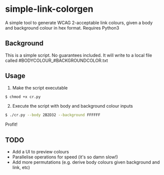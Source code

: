 # simple-link-colorgen
A simple tool to generate WCAG 2-acceptable link colours, given a body and background colour in hex format.
Requires Python3

## Background
This is a simple script. No guarantees included. It will write to a local file called #BODYCOLOUR_#BACKGROUNDCOLOR.txt

## Usage
1) Make the script executable
```bash
$ chmod +x cr.py
```

2) Execute the script with body and background colour inputs
```bash
$ ./cr.py --body 2B2D32 --background FFFFFF
```

Profit!

## TODO
- Add a UI to preview colours
- Parallelise operations for speed (it's so damn slow!)
- Add more permutations (e.g. derive body colours given background and link, etc)

